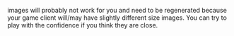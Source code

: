 images will probably not work for you and need to be regenerated because your game client will/may have slightly different size images. You can try to play with the confidence if you think they are close.

